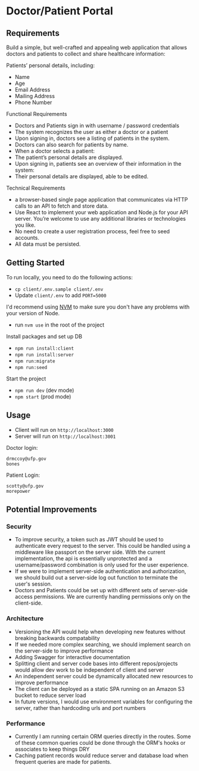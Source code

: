# Doctor/Patient Portal

## Requirements
Build a simple, but well-crafted and appealing web application that allows doctors and patients to collect and share healthcare information:

Patients’ personal details, including:

* Name
* Age
* Email Address
* Mailing Address
* Phone Number

Functional Requirements

* Doctors and Patients sign in with username / password credentials
* The system recognizes the user as either a doctor or a patient
* Upon signing in, doctors see a listing of patients in the system.
* Doctors can also search for patients by name.
* When a doctor selects a patient:
* The patient’s personal details are displayed.
* Upon signing in, patients see an overview of their information in the system:
* Their personal details are displayed, able to be edited.

Technical Requirements

* a browser-based single page application that communicates via HTTP calls to an API to fetch and store data.
* Use React to implement your web application and Node.js for your API server. You’re welcome to use any additional libraries or technologies you like.
* No need to create a user registration process, feel free to seed accounts.
* All data must be persisted.

## Getting Started

To run locally, you need to do the following actions:

* `cp client/.env.sample client/.env`
* Update `client/.env` to add `PORT=5000`

I'd recommend using [NVM](https://github.com/creationix/nvm) to make sure you don't have any problems with your version of Node.

* run `nvm use` in the root of the project

Install packages and set up DB

* `npm run install:client`
* `npm run install:server`
* `npm run:migrate`
* `npm run:seed`

Start the project

* `npm run dev` (dev mode)
* `npm start` (prod mode)

## Usage

* Client will run on `http://localhost:3000`
* Server will run on `http://localhost:3001`

Doctor login:

```
drmccoy@ufp.gov
bones
```

Patient Login:

```
scotty@ufp.gov
morepower
```

## Potential Improvements

### Security
* To improve security, a token such as JWT should be used to authenticate every request to the server. This could be handled using a middleware like passport on the server side. With the current implementation, the api is essentially unprotected and a username/password combination is only used for the user experience.
* If we were to implement server-side authentication and authorization, we should build out a server-side log out function to terminate the user's session.
* Doctors and Patients could be set up with different sets of server-side access permissions. We are currently handling permissions only on the client-side.

### Architecture
* Versioning the API would help when developing new features without breaking  backwards compatability 
* If we needed more complex searching, we should implement search on the server-side to improve performance
* Adding Swagger for interactive documentation
* Splitting client and server code bases into different repos/projects would allow dev work to be independent of client and server
* An independent server could be dynamically allocated new resources to improve performance
* The client can be deployed as a static SPA running on an Amazon S3 bucket to reduce server load
* In future versions, I would use environment variables for configuring the server, rather than hardcoding urls and port numbers

### Performance
* Currently I am running certain ORM queries directly in the routes. Some of these common queries could be done through the ORM's hooks or associates to keep things DRY
* Caching patient records would reduce server and database load when frequent queries are made for patients.
